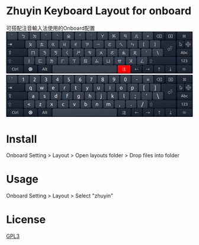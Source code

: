 # Zhuyin Keyboard Layout for onboard
可搭配注音輸入法使用的Onboard配置
![zhuyin_1.png](./imgs/zhuyin_1.png)
![zhuyin_2.png](./imgs/zhuyin_2.png)
# Install
Onboard Setting > Layout > Open layouts folder > Drop files into folder
# Usage

Onboard Setting > Layout > Select "zhuyin"

# License

[GPL3](./LICENSE)

